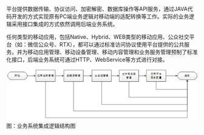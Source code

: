 平台提供数据传输、协议访问、加密解密、数据库操作等API服务，通过JAVA代码开发的方式实现原有PC端业务逻辑对移动端的适配转换等工作。实际的业务逻辑采用接口集成的方式依然调用后端业务系统。

任何类型的移动应用，包括Native、Hybrid、WEB类型的移动应用、公众社交平台（如：微信公众号、RTX），都可以通过标准访问协议使用平台提供的公共服务。并为移动应用管理、移动设备管理、移动内容管理和业务服务管理预制了标准化接口，后端业务系统可通过HTTP、WebService等方式进行对接。

![](/assets/17.png)
                                                    图：业务系统集成逻辑结构图

